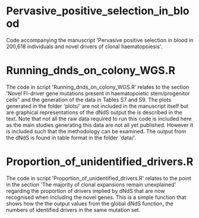 # Pervasive_positive_selection_in_blood
Code accompanying the manuscript 'Pervasive positive selection in blood in 200,618 individuals and novel drivers of clonal haematopoiesis'.

# Running_dnds_on_colony_WGS.R
The code in script 'Running_dnds_on_colony_WGS.R' relates to the section 'Novel FI-driver gene mutations present in haematopoietic stem/progenitor cells" and the generation of the data in Tables S7 and S9.  The plots generated in the folder 'plots/' are not included in the manuscript itself but are graphical representations of the dNdS output the is described in the text.  Note that not all the raw data required to run this code is included here as the main studies generating this data are not all yet published. However it is included such that the methodology can be examined. The output from the dNdS is found in table format in the folder 'data/'.

# Proportion_of_unidentified_drivers.R
The code in script 'Proportion_of_unidentified_drivers.R' relates to the point in the section 'The majority of clonal expansions remain unexplained' regarding the proportion of drivers implied by dNdS that are now recognised when including the novel genes. This is a simple function that shows how the the output values from the global dNdS function, the numbers of identified drivers in the same mutation set.
